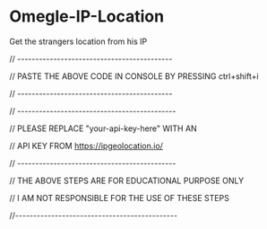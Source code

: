 # Omegle-IP-Location

Get the strangers location from his IP

// -------------------------------------------

// PASTE THE ABOVE CODE IN CONSOLE BY PRESSING ctrl+shift+i


// -------------------------------------------

// --------------------------------------------

// PLEASE REPLACE "your-api-key-here" WITH AN

// API KEY FROM https://ipgeolocation.io/

// --------------------------------------------

// THE ABOVE STEPS ARE FOR EDUCATIONAL PURPOSE ONLY 

// I AM NOT RESPONSIBLE FOR THE USE OF THESE STEPS

//---------------------------------------------

